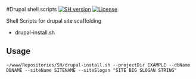 #Drupal shell scripts
[![SH version](http://img.shields.io/badge/SH-v0.0.3-brightgreen.svg)]() [![License](http://img.shields.io/badge/License-MIT-brightgreen.svg)](http://opensource.org/licenses/MIT)

Shell Scripts for drupal site scaffolding

- drupal-install.sh

Usage
------------
`~/www/Repositories/SH/drupal-install.sh --projectDir EXAMPLE --dbName DBNAME --siteName SITENAME --siteSlogan "SITE BIG SLOGAN STRING"`

